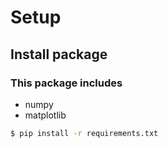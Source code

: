 # Setup

## Install package
### This package includes

* numpy
* matplotlib

``` bash
$ pip install -r requirements.txt
```